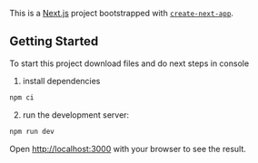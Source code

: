 This is a [Next.js](https://nextjs.org/) project bootstrapped with [`create-next-app`](https://github.com/vercel/next.js/tree/canary/packages/create-next-app).

## Getting Started

To start this project download files and do next steps in console

1. install dependencies

```bash
npm ci
```

2. run the development server:

```bash
npm run dev
```

Open [http://localhost:3000](http://localhost:3000) with your browser to see the result.
